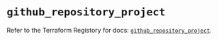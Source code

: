 # `github_repository_project`

Refer to the Terraform Registory for docs: [`github_repository_project`](https://registry.terraform.io/providers/integrations/github/5.33.0/docs/resources/repository_project).
